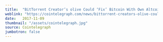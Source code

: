 ```yaml
---
title:  "BitTorrent Creator’s olive Could ‘Fix’ Bitcoin With Own Altcoin By Late 2018"
weblink: "https://cointelegraph.com/news/bittorrent-creators-olive-could-fix-bitcoin-with-own-altcoin-by-late-2018"
date:   2017-11-09
thumbnail: "/assets/cointelegraph.jpg"
source: Cointelegraph
jumbotron: false
---
```

